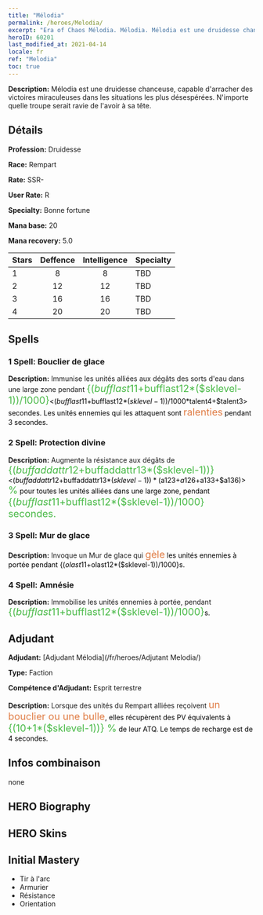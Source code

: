 ```yaml
---
title: "Mélodia"
permalink: /heroes/Melodia/
excerpt: "Era of Chaos Mélodia. Mélodia. Mélodia est une druidesse chanceuse, capable d'arracher des victoires miraculeuses dans les situations les plus désespérées. N'importe quelle troupe serait ravie de l'avoir à sa tête."
heroID: 60201
last_modified_at: 2021-04-14
locale: fr
ref: "Melodia"
toc: true
---
```

 **Description:** Mélodia est une druidesse chanceuse, capable d'arracher des victoires miraculeuses dans les situations les plus désespérées. N'importe quelle troupe serait ravie de l'avoir à sa tête.
## Détails
 **Profession:** Druidesse

 **Race:** Rempart

 **Rate:** SSR-

 **User Rate:** R

 **Specialty:** Bonne fortune

 **Mana base:** 20

 **Mana recovery:** 5.0


  | Stars   |    Deffence    |  Intelligence  |      Specialty     |
  |---------|:---------------:|:---------------:|--------------------|
  |    1    | 8 | 8 | TBD |
  |    2    | 12 | 12 | TBD |
  |    3    | 16 | 16 | TBD |
  |    4    | 20 | 20 | TBD |

## Spells
### 1 Spell: Bouclier de glace
 **Description:** Immunise les unités alliées aux dégâts des sorts d'eau dans une large zone pendant <span style="color: #48b946;font-size:20px">{($bufflast11+$bufflast12*($sklevel-1))/1000}</span><span style="color: black"><($bufflast11+$bufflast12*($sklevel-1))/1000*$talent4+$talent3> secondes. Les unités ennemies qui les attaquent sont <span style="color: #e07c44;font-size:20px">ralenties</span><span style="color: black"> pendant 3 secondes.

### 2 Spell: Protection divine
 **Description:** Augmente la résistance aux dégâts de <span style="color: #48b946;font-size:20px">{($buffaddattr12+$buffaddattr13*($sklevel-1))}</span><span style="color: black"><($buffaddattr12+$buffaddattr13*($sklevel-1))*($a123+$a126+$a133+$a136)><span style="color: #48b946;font-size:20px"> %</span><span style="color: black"> pour toutes les unités alliées dans une large zone, pendant <span style="color: #48b946;font-size:20px">{($bufflast11+$bufflast12*($sklevel-1))/1000} secondes.</span><span style="color: black">

### 3 Spell: Mur de glace
 **Description:** Invoque un Mur de glace qui <span style="color: #e07c44;font-size:20px">gèle</span><span style="color: black"> les unités ennemies à portée pendant {($olast11+$olast12*($sklevel-1))/1000}s.

### 4 Spell: Amnésie
 **Description:** Immobilise les unités ennemies à portée, pendant <span style="color: #48b946;font-size:20px">{($bufflast11+$bufflast12*($sklevel-1))/1000}</span><span style="color: black">s.


## Adjudant

 **Adjudant:**  [Adjudant Mélodia](/fr/heroes/Adjutant Melodia/) 

 **Type:**  Faction 

 **Compétence d'Adjudant:**  Esprit terrestre 

 **Description:** Lorsque des unités du Rempart alliées reçoivent <span style="color: #e07c44;font-size:20px">un bouclier ou une bulle</span><span style="color: black">, elles récupèrent des PV équivalents à <span style="color: #48b946;font-size:20px">{(10+1*($sklevel-1))} %</span><span style="color: black"> de leur ATQ. Le temps de recharge est de 4 secondes.

## Infos combinaison

  none
## HERO Biography

## HERO Skins

## Initial Mastery
   - Tir à l'arc
   - Armurier
   - Résistance
   - Orientation
